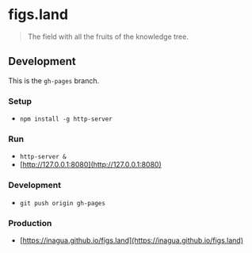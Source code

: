 # figs.land

> The field with all the fruits of the knowledge tree.

## Development

This is the `gh-pages` branch.

### Setup

- `npm install -g http-server`


### Run

- `http-server &`
- [http://127.0.0.1:8080](http://127.0.0.1:8080)


### Development

- `git push origin gh-pages`


### Production

- [https://inagua.github.io/figs.land](https://inagua.github.io/figs.land)
